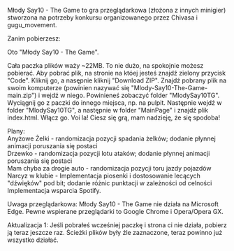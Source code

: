 Młody Say10 - The Game to gra przeglądarkowa (złożona z innych minigier) stworzona na potrzeby konkursu organizowanego przez Chivasa i gugu_movement.

Zanim pobierzesz:

Oto "Młody Say10 - The Game".

Cała paczka plików waży ~22MB. To nie dużo, na spokojnie możesz pobierać. Aby pobrać plik, na stronie na któej jesteś znajdź zielony przycisk "Code". Kliknij go, a nasępnie kliknij "Download ZIP". Znajdź pobrany plik na swoim komputerze (powinien nazywać się "Mlody-Say10-The-Game-main.zip") i wejdź w niego. Powinieneś zobaczyć folder "MlodySay10TG". Wyciągnij go z paczki do innego miejsca, np. na pulpit. Następnie wejdź w folder "MlodySay10TG", a następnie w folder "MainPage" i znajdź plik index.html. Włącz go. Voi la! Ciesz się grą, mam nadzieję, że się spodoba!

Plany: <br>
Anyżowe Żelki - randomizacja pozycji spadania żelków; dodanie płynnej animacji poruszania się postaci <br>
Drzewko - randomizacja pozycji lotu ataków; dodanie płynnej animacji poruszania się postaci <br>
Mam chyba za drogie auto - randomizacja pozycji toru jazdy pojazdów <br>
Narcyz w klubie - Implementacja piosenki i dostosowanie lecących "dźwięków" pod bit; dodanie różnic punktacji w zależności od celności<br>
Implementacja wsparcia Spotify.

Uwaga przeglądarkowa: Młody Say10 - The Game nie działa na Microsoft Edge. Pewne wspierane przeglądarki to Google Chrome i Opera/Opera GX.

Aktualizacja 1: 
Jeśli pobrałeś wcześniej paczkę i strona ci nie działa, pobierz ją teraz jeszcze raz. Ścieżki plików były źle zaznaczone, teraz powinno już wszystko działać.


